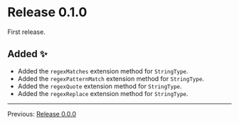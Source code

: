 # Release 0.1.0

First release.

## Added :sparkles:

- Added the `regexMatches` extension method for `StringType`.
- Added the `regexPatternMatch` extension method for `StringType`.
- Added the `regexQuote` extension method for `StringType`.
- Added the `regexReplace` extension method for `StringType`.

---
Previous: [Release 0.0.0](CHANGELOG-0.0.0.md)
